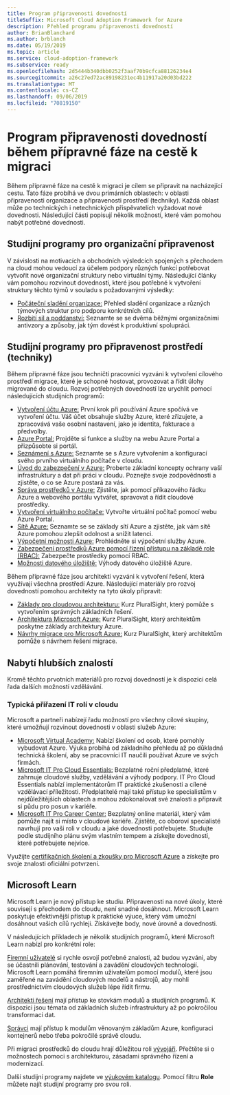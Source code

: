```yaml
---
title: Program připravenosti dovedností
titleSuffix: Microsoft Cloud Adoption Framework for Azure
description: Přehled programu připravenosti dovedností
author: BrianBlanchard
ms.author: brblanch
ms.date: 05/19/2019
ms.topic: article
ms.service: cloud-adoption-framework
ms.subservice: ready
ms.openlocfilehash: 2d5444b340dbb0252f3aaf70b9cfca88126234e4
ms.sourcegitcommit: a26c27ed72ac89198231ec4b11917a20d03bd222
ms.translationtype: MT
ms.contentlocale: cs-CZ
ms.lasthandoff: 09/06/2019
ms.locfileid: "70819150"
---
```

# <a name="skills-readiness-path-during-the-ready-phase-of-a-migration-journey"></a>Program připravenosti dovedností během přípravné fáze na cestě k migraci

Během přípravné fáze na cestě k migraci je cílem se připravit na nacházející cestu. Tato fáze probíhá ve dvou primárních oblastech: v oblasti připravenosti organizace a připravenosti prostředí (techniky). Každá oblast může po technických i netechnických přispěvatelích vyžadovat nové dovednosti. Následující části popisují několik možností, které vám pomohou nabýt potřebné dovednosti.

## <a name="organizational-readiness-learning-paths"></a>Studijní programy pro organizační připravenost

V závislosti na motivacích a obchodních výsledcích spojených s přechodem na cloud mohou vedoucí za účelem podpory různých funkcí potřebovat vytvořit nové organizační struktury nebo virtuální týmy. Následující články vám pomohou rozvinout dovednosti, které jsou potřebné k vytvoření struktury těchto týmů v souladu s požadovanými výsledky:

- [Počáteční sladění organizace:](./index.md) Přehled sladění organizace a různých týmových struktur pro podporu konkrétních cílů.
- [Rozbití sil a poddanství:](../organization/fiefdoms-silos.md) Seznamte se se dvěma běžnými organizačními antivzory a způsoby, jak tým dovést k produktivní spolupráci.

## <a name="environmental-technical-readiness-learning-paths"></a>Studijní programy pro připravenost prostředí (techniky)

Během přípravné fáze jsou techničtí pracovníci vyzváni k vytvoření cílového prostředí migrace, které je schopné hostovat, provozovat a řídit úlohy migrované do cloudu. Rozvoj potřebných dovedností lze urychlit pomocí následujících studijních programů:

- [Vytvoření účtu Azure:](/learn/modules/create-an-azure-account) První krok při používání Azure spočívá ve vytvoření účtu. Váš účet obsahuje služby Azure, které zřizujete, a zpracovává vaše osobní nastavení, jako je identita, fakturace a předvolby.
- [Azure Portal:](/learn/modules/tour-azure-portal) Projděte si funkce a služby na webu Azure Portal a přizpůsobte si portál.
- [Seznámení s Azure:](/learn/modules/welcome-to-azure) Seznamte se s Azure vytvořením a konfigurací svého prvního virtuálního počítače v cloudu.
- [Úvod do zabezpečení v Azure:](/learn/modules/intro-to-security-in-azure) Proberte základní koncepty ochrany vaší infrastruktury a dat při práci v cloudu. Poznejte svoje zodpovědnosti a zjistěte, o co se Azure postará za vás.
- [Správa prostředků v Azure:](/learn/paths/manage-resources-in-azure) Zjistěte, jak pomocí příkazového řádku Azure a webového portálu vytvářet, spravovat a řídit cloudové prostředky.
- [Vytvoření virtuálního počítače:](/learn/modules/create-windows-virtual-machine-in-azure) Vytvořte virtuální počítač pomocí webu Azure Portal.
- [Sítě Azure:](/learn/modules/intro-to-azure-networking) Seznamte se se základy sítí Azure a zjistěte, jak vám sítě Azure pomohou zlepšit odolnost a snížit latenci.
- [Výpočetní možnosti Azure:](/learn/modules/intro-to-azure-compute) Prohlédněte si výpočetní služby Azure.
- [Zabezpečení prostředků Azure pomocí řízení přístupu na základě role (RBAC):](/learn/modules/secure-azure-resources-with-rbac) Zabezpečte prostředky pomocí RBAC.
- [Možnosti datového úložiště:](/learn/modules/intro-to-data-in-azure/index) Výhody datového úložiště Azure.

Během přípravné fáze jsou architekti vyzváni k vytvoření řešení, která využívají všechna prostředí Azure. Následující materiály pro rozvoj dovedností pomohou architekty na tyto úkoly připravit:

- [Základy pro cloudovou architekturu:](https://app.pluralsight.com/library/courses/cloud-architecture-foundations) Kurz PluralSight, který pomůže s vytvořením správných základních řešení.
- [Architektura Microsoft Azure:](https://app.pluralsight.com/library/courses/cloud-architecture-foundations) Kurz PluralSight, který architektům poskytne základy architektury Azure.
- [Návrhy migrace pro Microsoft Azure:](https://app.pluralsight.com/library/courses/cloud-architecture-foundations) Kurz PluralSight, který architektům pomůže s návrhem řešení migrace.

## <a name="deeper-skills-exploration"></a>Nabytí hlubších znalostí

Kromě těchto prvotních materiálů pro rozvoj dovedností je k dispozici celá řada dalších možností vzdělávání.

### <a name="typical-mappings-of-cloud-it-roles"></a>Typická přiřazení IT rolí v cloudu

Microsoft a partneři nabízejí řadu možností pro všechny cílové skupiny, které umožňují rozvinout dovednosti v oblasti služeb Azure:

- [Microsoft Virtual Academy:](https://mva.microsoft.com/product-training/microsoft-azure) Nabízí školení od osob, které pomohly vybudovat Azure. Výuka probíhá od základního přehledu až po důkladná technická školení, aby se pracovníci IT naučili používat Azure ve svých firmách.
- [Microsoft IT Pro Cloud Essentials:](https://www.microsoft.com/azureessentials) Bezplatné roční předplatné, které zahrnuje cloudové služby, vzdělávání a výhody podpory. IT Pro Cloud Essentials nabízí implementátorům IT praktické zkušenosti a cílené vzdělávací příležitosti. Předplatitelé mají také přístup ke specialistům v nejdůležitějších oblastech a mohou zdokonalovat své znalosti a připravit si půdu pro posun v kariéře.
- [Microsoft IT Pro Career Center:](https://www.microsoft.com/itpro) Bezplatný online materiál, který vám pomůže najít si místo v cloudové kariéře. Zjistěte, co oboroví specialisté navrhují pro vaši roli v cloudu a jaké dovednosti potřebujete. Studujte podle studijního plánu svým vlastním tempem a získejte dovednosti, které potřebujete nejvíce.

Využijte [certifikačních školení a zkoušky pro Microsoft Azure](https://www.microsoft.com/learning/azure-certification.aspx) a získejte pro svoje znalosti oficiální potvrzení.

## <a name="microsoft-learn"></a>Microsoft Learn

Microsoft Learn je nový přístup ke studiu. Připravenosti na nové úkoly, které souvisejí s přechodem do cloudu, není snadné dosáhnout. Microsoft Learn poskytuje efektivnější přístup k praktické výuce, který vám umožní dosáhnout vašich cílů rychleji. Získávejte body, nové úrovně a dovednosti.

V následujících příkladech je několik studijních programů, které Microsoft Learn nabízí pro konkrétní role:

[Firemní uživatelé](/learn/browse/?roles=business-user) si rychle osvojí potřebné znalosti, až budou vyzváni, aby se účastnili plánování, testování a zavádění cloudových technologií. Microsoft Learn pomáhá firemním uživatelům pomocí modulů, které jsou zaměřené na zavádění cloudových modelů a nástrojů, aby mohli prostřednictvím cloudových služeb lépe řídit firmu.

[Architekti řešení](/learn/browse/?roles=solution-architect) mají přístup ke stovkám modulů a studijních programů. K dispozici jsou témata od základních služeb infrastruktury až po pokročilou transformaci dat.

[Správci](/learn/browse/?roles=administrator) mají přístup k modulům věnovaným základům Azure, konfiguraci kontejnerů nebo třeba pokročilé správě cloudu.

Při migraci prostředků do cloudu hrají důležitou roli [vývojáři](/learn/browse/?roles=developer&term=infrastructure). Přečtěte si o možnostech pomoci s architekturou, zásadami správného řízení a modernizací.

Další studijní programy najdete ve [výukovém katalogu](/learn/browse). Pomocí filtru **Role** můžete najít studijní programy pro svou roli.

